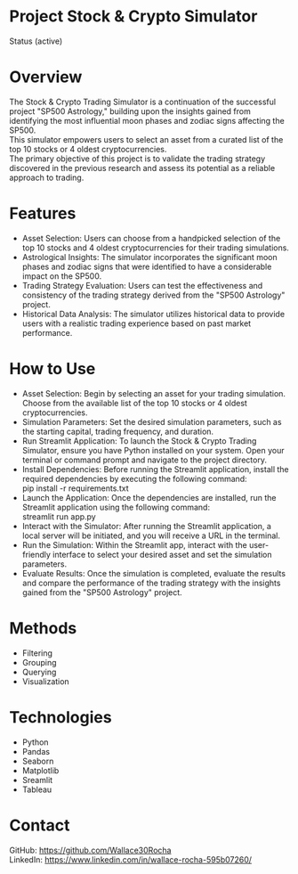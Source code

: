 # Project Stock & Crypto Simulator
Status (active)

# Overview
The Stock & Crypto Trading Simulator is a continuation of the successful project "SP500 Astrology," building upon the insights gained from identifying the most influential moon phases and zodiac signs affecting the SP500.   
This simulator empowers users to select an asset from a curated list of the top 10 stocks or 4 oldest cryptocurrencies.   
The primary objective of this project is to validate the trading strategy discovered in the previous research and assess its potential as a reliable approach to trading.  

# Features
* Asset Selection: Users can choose from a handpicked selection of the top 10 stocks and 4 oldest cryptocurrencies for their trading simulations.  
* Astrological Insights: The simulator incorporates the significant moon phases and zodiac signs that were identified to have a considerable impact on the SP500.  
* Trading Strategy Evaluation: Users can test the effectiveness and consistency of the trading strategy derived from the "SP500 Astrology" project.  
* Historical Data Analysis: The simulator utilizes historical data to provide users with a realistic trading experience based on past market performance.  

# How to Use
* Asset Selection: Begin by selecting an asset for your trading simulation. Choose from the available list of the top 10 stocks or 4 oldest cryptocurrencies.  
* Simulation Parameters: Set the desired simulation parameters, such as the starting capital, trading frequency, and duration.  
* Run Streamlit Application: To launch the Stock & Crypto Trading Simulator, ensure you have Python installed on your system. Open your terminal or command prompt and navigate to the project directory.  
* Install Dependencies: Before running the Streamlit application, install the required dependencies by executing the following command:  
pip install -r requirements.txt  
* Launch the Application: Once the dependencies are installed, run the Streamlit application using the following command:  
streamlit run app.py  
* Interact with the Simulator: After running the Streamlit application, a local server will be initiated, and you will receive a URL in the terminal.  
* Run the Simulation: Within the Streamlit app, interact with the user-friendly interface to select your desired asset and set the simulation parameters.  
* Evaluate Results: Once the simulation is completed, evaluate the results and compare the performance of the trading strategy with the insights gained from the "SP500 Astrology" project.  

# Methods  
* Filtering  
* Grouping  
* Querying  
* Visualization  

# Technologies  
* Python  
* Pandas 
* Seaborn
* Matplotlib 
* Sreamlit  
* Tableau  

# Contact
GitHub: https://github.com/Wallace30Rocha  
LinkedIn: https://www.linkedin.com/in/wallace-rocha-595b07260/



